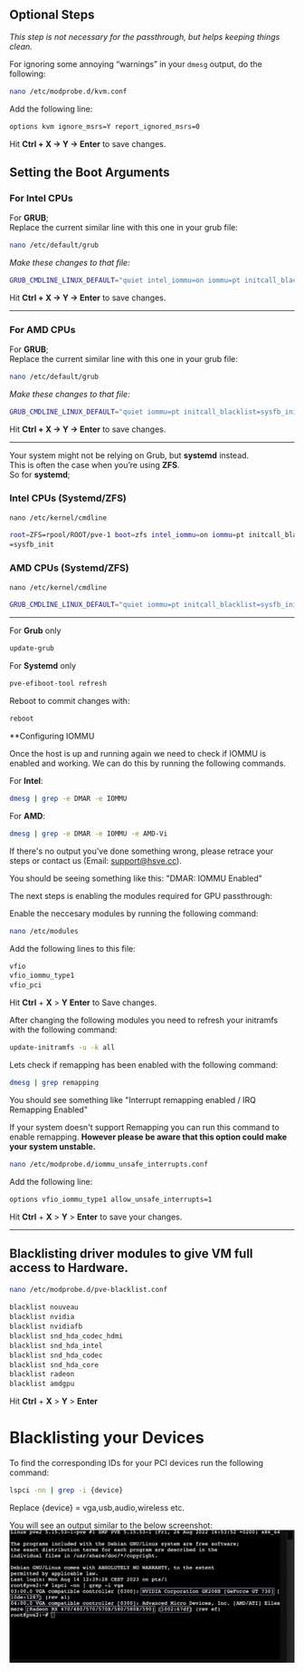 ## Optional Steps

_This step is not necessary for the passthrough, but helps keeping things clean._

For ignoring some annoying “warnings” in your `dmesg` output, do the following:

```bash
nano /etc/modprobe.d/kvm.conf
```

Add the following line:

```bash
options kvm ignore_msrs=Y report_ignored_msrs=0
```

Hit **Ctrl + X → Y → Enter** to save changes.

## Setting the Boot Arguments

### For **Intel** CPUs

For **GRUB**;  
Replace the current similar line with this one in your grub file:

```bash
nano /etc/default/grub
```

_Make these changes to that file:_

```bash
GRUB_CMDLINE_LINUX_DEFAULT="quiet intel_iommu=on iommu=pt initcall_blacklist=sysfb_init"
```

Hit **Ctrl + X → Y → Enter** to save changes.

---

### For **AMD** CPUs

For **GRUB**;  
Replace the current similar line with this one in your grub file:

```bash
nano /etc/default/grub
```

_Make these changes to that file:_

```bash
GRUB_CMDLINE_LINUX_DEFAULT="quiet iommu=pt initcall_blacklist=sysfb_init"
```

Hit **Ctrl + X → Y → Enter** to save changes.

---

Your system might not be relying on Grub, but **systemd** instead.  
This is often the case when you’re using **ZFS**.  
So for **systemd**;

### Intel CPUs (Systemd/ZFS)

```
nano /etc/kernel/cmdline
```

```bash
root=ZFS=rpool/ROOT/pve-1 boot=zfs intel_iommu=on iommu=pt initcall_blacklist
=sysfb_init
```

### AMD CPUs (Systemd/ZFS)

```
nano /etc/kernel/cmdline
```

```bash
GRUB_CMDLINE_LINUX_DEFAULT="quiet iommu=pt initcall_blacklist=sysfb_init"
```

---

For **Grub** only

```bash
update-grub
```

For **Systemd** only

```bash
pve-efiboot-tool refresh
```

Reboot to commit changes with:

```bash
reboot
```

**Configuring IOMMU

Once the host is up and running again we need to check if IOMMU is enabled and working. We can do this by running the following commands.

For **Intel**:

```bash
dmesg | grep -e DMAR -e IOMMU
```

For **AMD**:
```bash
dmesg | grep -e DMAR -e IOMMU -e AMD-Vi
```

If there's no output you've done something wrong, please retrace your steps or contact us (Email: support@hsve.cc).

You should be seeing something like this:
"DMAR: IOMMU Enabled"

The next steps is enabling the modules required for GPU passthrough:

Enable the neccesary modules by running the following command:

```bash
nano /etc/modules
```
Add the following lines to this file:
```bash
vfio
vfio_iommu_type1
vfio_pci
```
Hit **Ctrl** + **X** > **Y** **Enter** to Save changes.

After changing the following modules you need to refresh your initramfs with the following command:
```bash
update-initramfs -u -k all
```

Lets check if remapping has been enabled with the following command:
```bash
dmesg | grep remapping
```
You should see something like "Interrupt remapping enabled / IRQ Remapping Enabled"

If your system doesn't support Remapping you can run this command to enable remapping. **However please be aware that this option could make your system unstable.**

```bash
nano /etc/modprobe.d/iommu_unsafe_interrupts.conf
```
Add the following line:
```bash
options vfio_iommu_type1 allow_unsafe_interrupts=1
```
Hit **Ctrl** + **X** > **Y** > **Enter** to save your changes.

---

## Blacklisting driver modules to give VM full access to Hardware.
```bash
nano /etc/modprobe.d/pve-blacklist.conf 
```
```bash
blacklist nouveau
blacklist nvidia
blacklist nvidiafb
blacklist snd_hda_codec_hdmi
blacklist snd_hda_intel
blacklist snd_hda_codec
blacklist snd_hda_core
blacklist radeon
blacklist amdgpu
```
Hit **Ctrl** + **X** > **Y** > **Enter**

# Blacklisting your Devices
To find the corresponding IDs for your PCI devices run the following command:
```bash
lspci -nn | grep -i {device}
```
Replace {device} = vga,usb,audio,wireless etc.

You will see an output similar to the below screenshot:  
![Screenshot of output- lspci command](<Screenshot 2025-06-25 121951.png>)